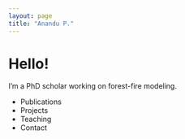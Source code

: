 ```yaml
---
layout: page
title: "Anandu P."
---
```

# Hello!
I’m a PhD scholar working on forest-fire modeling.

- Publications
- Projects
- Teaching
- Contact
